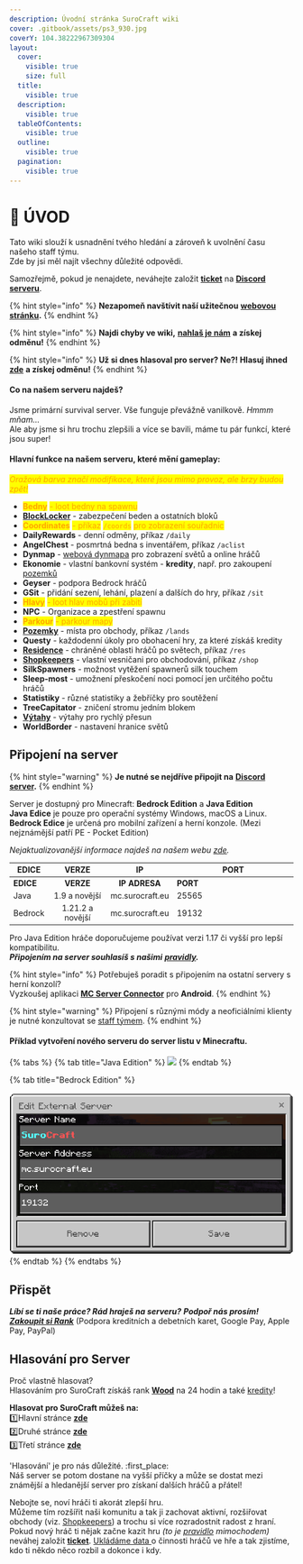 ```yaml
---
description: Úvodní stránka SuroCraft wiki
cover: .gitbook/assets/ps3_930.jpg
coverY: 104.38222967309304
layout:
  cover:
    visible: true
    size: full
  title:
    visible: true
  description:
    visible: true
  tableOfContents:
    visible: true
  outline:
    visible: true
  pagination:
    visible: true
---
```


# 📘 ÚVOD

Tato wiki slouží k usnadnění tvého hledání a zároveň k uvolnění času našeho staff týmu.\
Zde by jsi měl najít všechny důležité odpovědi.

Samozřejmě, pokud je nenajdete, neváhejte založit [**ticket**](navody/uzitecne.md#ticket) na [**Discord serveru**](https://discord.gg/W4yguRbT34).

{% hint style="info" %}
**Nezapomeň navštívit naší užitečnou** [**webovou stránku**](https://surocraft.eu/)**.**
{% endhint %}

{% hint style="info" %}
**Najdi chyby ve wiki,** [**nahlaš je nám**](navody/uzitecne.md#ticket) **a získej odměnu!**
{% endhint %}

{% hint style="info" %}
**Už si dnes hlasoval pro server? Ne?! Hlasuj ihned** [**zde**](./#vote) **a získej odměnu!**
{% endhint %}

#### Co na našem serveru najdeš?

Jsme primární survival server. Vše funguje převážně vanilkově. _Hmmm mňam..._\
Ale aby jsme si hru trochu zlepšili a více se bavili, máme tu pár funkcí, které jsou super!

#### Hlavní funkce na našem serveru, které mění gameplay:

_<mark style="color:orange;">Oražová barva značí modifikace, které jsou mimo provoz, ale brzy budou zpět!</mark>_

* <mark style="color:orange;">**Bedny**</mark> <mark style="color:orange;"></mark><mark style="color:orange;">- loot bedny na spawnu</mark>
* [**BlockLocker**](navody/blocklocker.md) - zabezpečení beden a ostatních bloků
* <mark style="color:orange;">**Coordinates**</mark> <mark style="color:orange;"></mark><mark style="color:orange;">- příkaz</mark> <mark style="color:orange;"></mark><mark style="color:orange;">`/coords`</mark> <mark style="color:orange;"></mark><mark style="color:orange;">pro zobrazení souřadnic</mark>
* **DailyRewards** - denní odměny, příkaz `/daily`
* **AngelChest** - posmrtná bedna s inventářem, příkaz `/aclist`
* **Dynmap** - [webová dynmapa](http://map.surocraft.eu/) pro zobrazení světů a online hráčů
* **Ekonomie** - vlastní bankovní systém - **kredity**, např. pro zakoupení [pozemků](navody/lands.md)
* **Geyser** - podpora Bedrock hráčů
* **GSit** - přidání sezení, lehání, plazení a dalších do hry, příkaz `/sit`
* <mark style="color:orange;">**Hlavy**</mark> <mark style="color:orange;"></mark><mark style="color:orange;">- loot hlav mobů při zabití</mark>
* **NPC** - Organizace a zpestření spawnu
* <mark style="color:orange;">**Parkour**</mark> <mark style="color:orange;"></mark><mark style="color:orange;">- parkour mapy</mark>
* [**Pozemky**](navody/lands.md) - místa pro obchody, příkaz `/lands`
* **Questy** - každodenní úkoly pro obohacení hry, za které získáš kredity
* [**Residence**](navody/rezidence.md) - chráněné oblasti hráčů po světech, příkaz `/res`
* [**Shopkeepers**](navody/shopkeepers.md) - vlastní vesničani pro obchodování, příkaz `/shop`
* **SilkSpawners** - možnost vytěžení spawnerů silk touchem
* **Sleep-most** - umožnení přeskočení noci pomocí jen určitého počtu hráčů
* **Statistiky** - různé statistiky a žebříčky pro soutěžení
* **TreeCapitator** - zničení stromu jedním blokem
* [**Výtahy**](navody/vytahy.md) - výtahy pro rychlý přesun
* **WorldBorder** - nastavení hranice světů

## Připojení na server <a href="#connect" id="connect"></a>

{% hint style="warning" %}
**Je nutné se nejdříve připojit na** [**Discord server**](https://discord.gg/W4yguRbT34)**.**
{% endhint %}

Server je dostupný pro Minecraft: **Bedrock Edition** a **Java Edition**\
**Java Edice** je pouze pro operační systémy Windows, macOS a Linux.\
**Bedrock Edice** je určená pro mobilní zařízení a herní konzole. (Mezi nejznámější patří PE - Pocket Edition)

_Nejaktualizovanější informace najdeš na našem webu_ [_zde_](https://surocraft.eu/#join)_._

<table data-header-hidden><thead><tr><th>EDICE</th><th align="center">VERZE</th><th align="center">IP</th><th width="200">PORT</th></tr></thead><tbody><tr><td><strong>EDICE</strong></td><td align="center"><strong>VERZE</strong></td><td align="center"><strong>IP ADRESA</strong></td><td><strong>PORT</strong></td></tr><tr><td>Java</td><td align="center">1.9 a novější</td><td align="center">mc.surocraft.eu</td><td>25565</td></tr><tr><td>Bedrock</td><td align="center">1.21.2 a novější</td><td align="center">mc.surocraft.eu</td><td>19132</td></tr></tbody></table>

Pro Java Edition hráče doporučujeme používat verzi 1.17 či vyšší pro lepší kompatibilitu.\
_**Připojením na server souhlasíš s našimi**_ [_**pravidly**_](server/pravidla/)_**.**_

{% hint style="info" %}
Potřebuješ poradit s připojením na ostatní servery s herní konzolí?\
Vyzkoušej aplikaci [**MC Server Connector**](https://play.google.com/store/apps/details?id=com.smokiem.mcserverconnector) pro **Android**.
{% endhint %}

{% hint style="warning" %}
Připojení s různými módy a neoficiálními klienty je nutné konzultovat se [staff týmem](server/staff.md).
{% endhint %}

#### Příklad vytvoření nového serveru do server listu v Minecraftu.

{% tabs %}
{% tab title="Java Edition" %}
![](.gitbook/assets/SC\_join-java.png)
{% endtab %}

{% tab title="Bedrock Edition" %}
<div align="left">

<img src=".gitbook/assets/SC_join-bedrock.png" alt="">

</div>
{% endtab %}
{% endtabs %}

## Přispět <a href="#donate" id="donate"></a>

_**Líbí se ti naše práce? Rád hraješ na serveru?**_ _**Podpoř nás prosím!**_\
[_**Zakoupit si Rank**_](https://www.patreon.com/surocraft) (Podpora kreditních a debetních karet, Google Pay, Apple Pay, PayPal)

## Hlasování pro Server <a href="#vote" id="vote"></a>

Proč vlastně hlasovat?\
Hlasováním pro SuroCraft získáš rank [**Wood**](ranky/seznam.md#wood) na 24 hodin a také [kredity](server/slovnicek.md#kredity)!

**Hlasovat pro SuroCraft můžeš na:**\
:one:Hlavní stránce [**zde**](http://l.surocraft.eu/vote1)\
:two:Druhé stránce [**zde**](http://l.surocraft.eu/vote2)\
:three:Třetí stránce [**zde**](http://l.surocraft.eu/vote3)

'Hlasování' je pro nás důležité. :first\_place:\
Náš server se potom dostane na vyšší příčky a může se dostat mezi známější a hledanější server pro získaní dalších hráčů a přátel!

Nebojte se, noví hráči ti akorát zlepší hru.\
Můžeme tím rozšířit naši komunitu a tak ji zachovat aktivní, rozšiřovat obchody (viz. [Shopkeepers](navody/shopkeepers.md)) a trochu si více rozradostnit radost z hraní.\
Pokud nový hráč ti nějak začne kazit hru _(to je_ [_pravidlo_](server/pravidla/#griefing) _mimochodem)_ neváhej založit [**ticket**](navody/uzitecne.md#ticket). [Ukládáme data ](server/pravidla/#ukladane-data-o-hracich)o činnosti hráčů ve hře a tak zjistíme, kdo ti někdo něco rozbil a dokonce i kdy.
